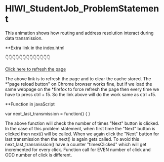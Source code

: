 # HIWI_StudentJob_ProblemStatement

This animation shows how routing and address resolution interact during data transmission.

**Extra link in the index.html

👇👇👇👇👇👇👇👇👇👇👇👇👇

<a href="" onclick="window.location.href = window.location.href" class="refresh">Click here to refresh the page</a>

The above link is to refresh the page and to clear the cache stored. The *"page reload button" on Chrome browser works fine, but if we load the same webpage on the *firefox to force refresh the page then every time we have to press ctrl + f5. So the link above will do the work same as ctrl +f5.

**Function in javaScript

var next_last_transmission = function() {
}

The above function will check the number of times "Next" button is clicked. In the case of this problem statement, when first time the "Next" button is clicked then
next() will be called. When we again click the "Next" button for last transmission then the next() is again gets called. To avoid this next_last_transmission()
have a counter "timesClicked" which will get incremented for every click.
Function call for EVEN number of click and ODD number of click is different.
